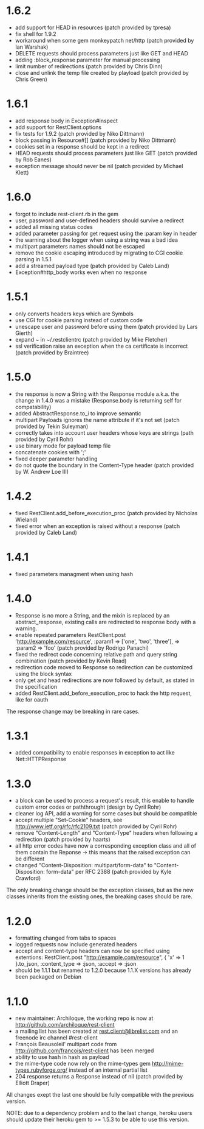 # 1.6.2

- add support for HEAD in resources (patch provided by tpresa)
- fix shell for 1.9.2
- workaround when some gem monkeypatch net/http (patch provided by Ian Warshak)
- DELETE requests should process parameters just like GET and HEAD
- adding :block_response parameter for manual processing
- limit number of redirections (patch provided by Chris Dinn)
- close and unlink the temp file created by playload (patch provided by Chris Green)

# 1.6.1

- add response body in Exception#inspect
- add support for RestClient.options
- fix tests for 1.9.2 (patch provided by Niko Dittmann)
- block passing in Resource#[] (patch provided by Niko Dittmann)
- cookies set in a response should be kept in a redirect
- HEAD requests should process parameters just like GET (patch provided by Rob Eanes)
- exception message should never be nil (patch provided by Michael Klett)

# 1.6.0

- forgot to include rest-client.rb in the gem
- user, password and user-defined headers should survive a redirect
- added all missing status codes
- added parameter passing for get request using the :param key in header
- the warning about the logger when using a string was a bad idea
- multipart parameters names should not be escaped
- remove the cookie escaping introduced by migrating to CGI cookie parsing in 1.5.1
- add a streamed payload type (patch provided by Caleb Land)
- Exception#http_body works even when no response

# 1.5.1

- only converts headers keys which are Symbols
- use CGI for cookie parsing instead of custom code
- unescape user and password before using them (patch provided by Lars Gierth)
- expand ~ in ~/.restclientrc (patch provided by Mike Fletcher)
- ssl verification raise an exception when the ca certificate is incorrect (patch provided by Braintree)

# 1.5.0

- the response is now a String with the Response module a.k.a. the change in 1.4.0 was a mistake (Response.body is returning self for compatability)
- added AbstractResponse.to_i to improve semantic
- multipart Payloads ignores the name attribute if it's not set (patch provided by Tekin Suleyman)
- correctly takes into account user headers whose keys are strings (path provided by Cyril Rohr)
- use binary mode for payload temp file
- concatenate cookies with ';'
- fixed deeper parameter handling
- do not quote the boundary in the Content-Type header (patch provided by W. Andrew Loe III)

# 1.4.2

- fixed RestClient.add_before_execution_proc (patch provided by Nicholas Wieland)
- fixed error when an exception is raised without a response (patch provided by Caleb Land)

# 1.4.1

- fixed parameters managment when using hash

# 1.4.0

- Response is no more a String, and the mixin is replaced by an abstract_response, existing calls are redirected to response body with a warning.
- enable repeated parameters  RestClient.post 'http://example.com/resource', :param1 => ['one', 'two', 'three'], => :param2 => 'foo' (patch provided by Rodrigo Panachi)
- fixed the redirect code concerning relative path and query string combination (patch provided by Kevin Read)
- redirection code moved to Response so redirection can be customized using the block syntax
- only get and head redirections are now followed by default, as stated in the specification
- added RestClient.add_before_execution_proc to hack the http request, like for oauth

The response change may be breaking in rare cases.

# 1.3.1

- added compatibility to enable responses in exception to act like Net::HTTPResponse

# 1.3.0

- a block can be used to process a request's result, this enable to handle custom error codes or paththrought (design by Cyril Rohr)
- cleaner log API, add a warning for some cases but should be compatible
- accept multiple "Set-Cookie" headers, see http://www.ietf.org/rfc/rfc2109.txt (patch provided by Cyril Rohr)
- remove "Content-Length" and "Content-Type" headers when following a redirection (patch provided by haarts)
- all http error codes have now a corresponding exception class and all of them contain the Reponse -> this means that the raised exception can be different
- changed "Content-Disposition: multipart/form-data" to "Content-Disposition: form-data" per RFC 2388 (patch provided by Kyle Crawford)

The only breaking change should be the exception classes, but as the new classes inherits from the existing ones, the breaking cases should be rare.

# 1.2.0

- formatting changed from tabs to spaces
- logged requests now include generated headers
- accept and content-type headers can now be specified using extentions: RestClient.post "http://example.com/resource", { 'x' => 1 }.to_json, :content_type => :json, :accept => :json
- should be 1.1.1 but renamed to 1.2.0 because 1.1.X versions has already been packaged on Debian

# 1.1.0

- new maintainer: Archiloque, the working repo is now at http://github.com/archiloque/rest-client
- a mailing list has been created at rest.client@librelist.com and an freenode irc channel #rest-client
- François Beausoleil' multipart code from http://github.com/francois/rest-client has been merged
- ability to use hash in hash as payload
- the mime-type code now rely on the mime-types gem http://mime-types.rubyforge.org/ instead of an internal partial list
- 204 response returns a Response instead of nil (patch provided by Elliott Draper)

All changes exept the last one should be fully compatible with the previous version.

NOTE: due to a dependency problem and to the last change, heroku users should update their heroku gem to >= 1.5.3 to be able to use this version.